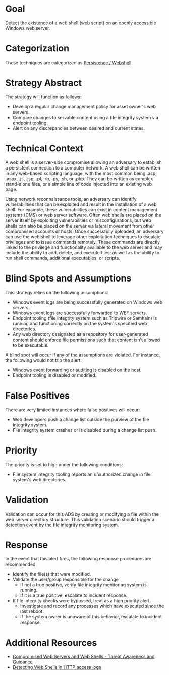 # Goal
Detect the existence of a web shell (web script) on an openly accessible Windows web server.

# Categorization
These techniques are categorized as [Persistence / Webshell](https://attack.mitre.org/techniques/T1100/).

# Strategy Abstract
The strategy will function as follows: 

* Develop a regular change management policy for asset owner's web servers. 
* Compare changes to servable content using a file integrity system via endpoint tooling.
* Alert on any discrepancies between desired and current states.

# Technical Context
A web shell is a server-side compromise allowing an adversary to establish a persistent connection to a computer network.  A web shell can be written in any web-based scripting language, with the most common being .asp, .aspx, .js, .jsp, .pl, .rb, .py, .sh, or .php.  They can be written as complex stand-alone files, or a simple line of code injected into an existing web page. 

Using network reconnaissance tools, an adversary can identify vulnerabilities that can be exploited and result in the installation of a web shell.  For example, these vulnerabilities can exist in content management systems (CMS) or web server software.  Often web shells are placed on the server itself by exploiting vulnerabilities or misconfigurations, but web shells can also be placed on the server via lateral movement from other compromised accounts or hosts.  Once successfully uploaded, an adversary can use the web shell to leverage other exploitation techniques to escalate privileges and to issue commands remotely.  These commands are directly linked to the privilege and functionality available to the web server and may include the ability to add, delete, and execute files; as well as the ability to run shell commands, additional executables, or scripts.

# Blind Spots and Assumptions
This strategy relies on the following assumptions: 
* Windows event logs are being successfully generated on Windows web servers.
* Windows event logs are successfully forwarded to WEF servers. 
* Endpoint tooling (file integrity system such as Tripwire or Samhain) is running and functioning correctly on the system's specified web directories.
* Any web directory designated as a repository for user-generated content should enforce file permissions such that content isn't allowed to be executable.

A blind spot will occur if any of the assumptions are violated. For instance, the following would not trip the alert: 
* Windows event forwarding or auditing is disabled on the host.
* Endpoint tooling is disabled or modified. 

# False Positives
There are very limited instances where false positives will occur: 
* Web developers push a change list outside the purview of the file integrity system.
* File integrity system crashes or is disabled during a change list push.

# Priority
The priority is set to high under the following conditions:
* File system integrity tooling reports an unauthorized change in file system's web directories.

# Validation
Validation can occur for this ADS by creating or modifying a file within the web server directory structure.
This validation scenario should trigger a detection event by the file integrity monitoring system.

# Response
In the event that this alert fires, the following response procedures are recommended:
* Identify the file(s) that were modified.
* Validate the user/group responsible for the change
  * If not a true positive, verify file integrity monitoring system is running.
  * If it is a true positive, escalate to incident response.
* If file integrity checks were bypassed, treat as a high priority alert. 
  * Investigate and record any processes which have executed since the last reboot.
  * If the system owner is unaware of this behavior, escalate to incident response.

# Additional Resources
* [Compromised Web Servers and Web Shells - Threat Awareness and Guidance](https://www.us-cert.gov/ncas/alerts/TA15-314A)
* [Detecting Web Shells in HTTP access logs](https://www.anomali.com/blog/detecting-web-shells-in-http-access-logs)
